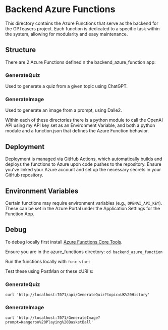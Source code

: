 # Backend Azure Functions

This directory contains the Azure Functions that serve as the backend for the GPTeasers project. Each function is dedicated to a specific task within the system, allowing for modularity and easy maintenance.

## Structure

There are 2 Azure Functions defined n the backend_azure_function app:

### GenerateQuiz

Used to generate a quiz from a given topic using ChatGPT.

### GenerateImage

Used to generate an image from a prompt, using Dalle2.


Within each of these directories there is a python module to call the OpenAI API using my API key set as an Environment Variable, and both a python module and a function.json that defines the Azure Function behavior.


## Deployment

Deployment is managed via GitHub Actions, which automatically builds and deploys the functions to Azure upon code pushes to the repository. Ensure you've linked your Azure account and set up the necessary secrets in your GitHub repository.

## Environment Variables

Certain functions may require environment variables (e.g., `OPENAI_API_KEY`). These can be set in the Azure Portal under the Application Settings for the Function App.

## Debug 
To debug locally first install [Azure Functions Core Tools](https://learn.microsoft.com/en-us/azure/azure-functions/functions-run-local?tabs=linux%2Cisolated-process%2Cnode-v4%2Cpython-v2%2Chttp-trigger%2Ccontainer-apps&pivots=programming-language-python).

Ensure you are in the azure_functions directory: `cd backend_azure_function`

Run the functions locally with `func start`

Test these using PostMan or these cURl's:
### GenerateQuiz

`curl 'http://localhost:7071/api/GenerateQuiz?topic=UK%20History'`

### GenerateImage


`curl 'http://localhost:7071/GenerateImage?prompt=Kangeroo%20Playing%20BasketBall'`